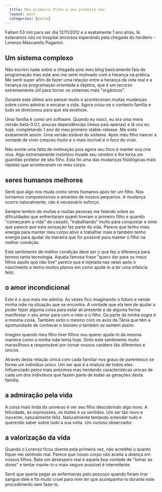 ```yaml
---
  title: Meu primeiro filho e seu primeiro ano
  layout: post
  categories: [pense]
---
```


Faltam 53 min para ser dia 12/11/2012 e a exatamente 1 ano atrás, lá estavamos nós no hospital anciosos esperando pela chegada do herdeiro - Lorenzo Mascarello Paganini.

## Um sistema complexo

Não escrevi nada sobre a chegada pois meu blog basicamente fala de programação mas este ano me senti motivado com a herança na prática. Me senti super afim de fazer uma relação entre a herança da vida real e a herança na programação orientada a objetos, que é um recurso extremamente útil para tornar os sistemas mais "orgânicos".

Durante este último ano pensei muito e aconteceram muitas mudanças sobre como admirar e encarar a vida. Agora criou-se o contexto família e tudo se direcionou para que ela existisse.

Uma família é como um software. Quando eu nasci, eu era uma mera versão beta-0.0.1, poucas dependências (meus pais apenas) e lá vou eu hoje, completando 1 ano de meu primeiro stable-release. Me sinto exatamente assim. Uma versão estável do sistema. Após meu filho nascer a vontade de viver cresceu muito e o mais incrível é o foco do viver. 

Não existe uma falta de motivação pois agora seu foco é manter sua cria viva. Algo extremamente instintivo invade seu cérebro e lhe torna um guardião protetor de seu filho. Esta foi uma das mudanças fisiológicas mais rápidas que aconteceram no meu corpo.

## seres humanos melhores

Senti que algo nos muda como seres humanos após ter um filho. Nos tornamos compreensivos e amantes de nossos pequenos. A mudança ocorre naturalmente, não é necessário esforço.

Sempre lembro de muitas e muitas pessoas me falando sobre as dificuldades que enfrentaram quanti tiveram o primeiro filho e quando "começaram a vida" de casado, "trabalhando" muito para conquistar e sinto que parece que esta sensação faz parte da vida. Parece que tenho mais energia para manter meu corpo ativo e trabalhar mais e também tenho energia para ajudar da maneira que for possível para manter o filho na melhor condição.

Este sentimento de melhor condição deve ser o que fez a diferença para termos tanta tecnologia. Aquela famosa frase "quero dar para os meus filhos aquilo que não tive" parece que é injetada nas veias após o nascimento e tenho muitos planos em como ajudá-lo a ter uma infancia feliz.

## o amor incondicional

Este é o que mais me admira. As vezes fico imaginando o futuro e vendo minha mãe na situação que se encontra. A vontade que ela tem de ajudar a poder fazer alguma coisa para estar ali presente e de alguma forma manifestar o seu amor para com o neto e o filho. Da parte da minha sogra é a mesma coisa. Também sinto o mesmo com os avós da Tânia que têm a oportunidade de conhecer o bisneto e também se sentem assim.

Imagino quando meu filho tiver filhos vou querer ajuda-lo da mesma maneira como a minha mãe tenta hoje. Sinto este sentimento muito maravilhoso e responsável por tornar nossos caráters tão diferentes e únicos.

Através desta relação única com cada familiar nos graus de parentesco se forma um indivíduo único. Um ser que é a mistura de todos eles. Influenciado pelos mais próximos mas herdando características únicas de cada um dos indivíduos que fazem parte de todas as gerações desta família.

## a admiração pela vida

A coisa mais linda do universo é ver seu filho descobrindo algo novo. A felicidade, as expressões, os testes e os sentidos. Um ser tão novo e inocente, naturalmente feliz. Naturalmente tentando entender tudo e querendo saber sobre tudo a sua volta. Um curioso observador.

## a valorização da vida

Quando o Lorenzo ficou doente pela primeira vez, não acreditei o quanto fiquei me sentindo mal. Parece que nosso corpo não aceita a doença em nossos filhos. Bate um desespero real e aquela boa vontade de "tomar as dores" e tentar mante-lo o mais seguro possível é intermitente.

Senti que queria pegar as enfermeiras pelo pescoço quando foram tirar sangue dele e foi muito cruel para mim ter que acompanha-lo durante este procedimento sem faze-lo.
